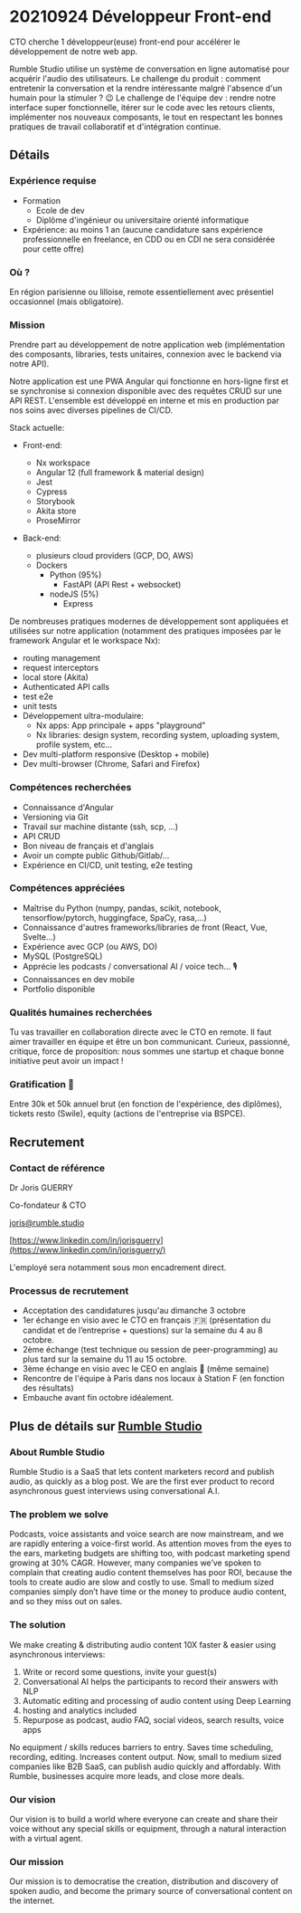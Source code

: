 # 20210924 Développeur Front-end

CTO cherche 1 développeur(euse) front-end pour accélérer le développement de notre web app.

Rumble Studio utilise un système de conversation en ligne automatisé pour acquérir l'audio des utilisateurs.
Le challenge du produit : comment entretenir la conversation et la rendre intéressante malgré l'absence d'un humain pour la stimuler ? 😉
Le challenge de l'équipe dev : rendre notre interface super fonctionnelle, itérer sur le code avec les retours clients, implémenter nos nouveaux composants, le tout en respectant les bonnes pratiques de travail collaboratif et d'intégration continue.

## Détails

### Expérience requise

- Formation
  - Ecole de dev
  - Diplôme d'ingénieur ou universitaire orienté informatique
- Expérience: au moins 1 an (aucune candidature sans expérience professionnelle en freelance, en CDD ou en CDI ne sera considérée pour cette offre)

### Où ?

En région parisienne ou lilloise, remote essentiellement avec présentiel occasionnel (mais obligatoire).

### Mission

Prendre part au développement de notre application web (implémentation des composants, libraries, tests unitaires, connexion avec le backend via notre API).

Notre application est une PWA Angular qui fonctionne en hors-ligne first et se synchronise si connexion disponible avec des requêtes CRUD sur une API REST. L'ensemble est développé en interne et mis en production par nos soins avec diverses pipelines de CI/CD.

Stack actuelle:

- Front-end:

  - Nx workspace
  - Angular 12 (full framework & material design)
  - Jest
  - Cypress
  - Storybook
  - Akita store
  - ProseMirror

- Back-end:
  - plusieurs cloud providers (GCP, DO, AWS)
  - Dockers
    - Python (95%)
      - FastAPI (API Rest + websocket)
    - nodeJS (5%)
      - Express

De nombreuses pratiques modernes de développement sont appliquées et utilisées sur notre application (notamment des pratiques imposées par le framework Angular et le workspace Nx):

- routing management
- request interceptors
- local store (Akita)
- Authenticated API calls
- test e2e
- unit tests
- Développement ultra-modulaire:
  - Nx apps: App principale + apps "playground"
  - Nx libraries: design system, recording system, uploading system, profile system, etc...
- Dev multi-platform responsive (Desktop + mobile)
- Dev multi-browser (Chrome, Safari and Firefox)

### Compétences recherchées

- Connaissance d'Angular
- Versioning via Git
- Travail sur machine distante (ssh, scp, ...)
- API CRUD
- Bon niveau de français et d'anglais
- Avoir un compte public Github/Gitlab/…
- Expérience en CI/CD, unit testing, e2e testing

### Compétences appréciées

- Maîtrise du Python (numpy, pandas, scikit, notebook, tensorflow/pytorch, huggingface, SpaCy, rasa,…)
- Connaissance d'autres frameworks/libraries de front (React, Vue, Svelte...)
- Expérience avec GCP (ou AWS, DO)
- MySQL (PostgreSQL)
- Apprécie les podcasts / conversational AI / voice tech... :studio_microphone:
- Connaissances en dev mobile
- Portfolio disponible

### Qualités humaines recherchées

Tu vas travailler en collaboration directe avec le CTO en remote. Il faut aimer travailler en équipe et être un bon communicant. Curieux, passionné, critique, force de proposition: nous sommes une startup et chaque bonne initiative peut avoir un impact !

### Gratification 🤑

Entre 30k et 50k annuel brut (en fonction de l'expérience, des diplômes), tickets resto (Swile), equity (actions de l'entreprise via BSPCE).

## Recrutement

### Contact de référence

Dr Joris GUERRY

Co-fondateur & CTO

joris@rumble.studio

[https://www.linkedin.com/in/jorisguerry](https://www.linkedin.com/in/jorisguerry/)

L'employé sera notamment sous mon encadrement direct.

### Processus de recrutement

- Acceptation des candidatures jusqu'au dimanche 3 octobre
- 1er échange en visio avec le CTO en français 🇫🇷 (présentation du candidat et de l’entreprise + questions) sur la semaine du 4 au 8 octobre.
- 2ème échange (test technique ou session de peer-programming) au plus tard sur la semaine du 11 au 15 octobre.
- 3ème échange en visio avec le CEO en anglais 🏴󠁧󠁢󠁥󠁮󠁧󠁿 (même semaine)
- Rencontre de l'équipe à Paris dans nos locaux à Station F (en fonction des résultats)
- Embauche avant fin octobre idéalement.

## Plus de détails sur [Rumble Studio](https://rumble.studio)

### About Rumble Studio

Rumble Studio is a SaaS that lets content marketers record and publish audio, as quickly as a blog post. We are the first ever product to record asynchronous guest interviews using conversational A.I.

### The problem we solve

Podcasts, voice assistants and voice search are now mainstream, and we are rapidly entering a voice-first world.
As attention moves from the eyes to the ears, marketing budgets are shifting too, with podcast marketing spend growing at 30% CAGR.
However, many companies we’ve spoken to complain that creating audio content themselves has poor ROI, because the tools to create audio are slow and costly to use.
Small to medium sized companies simply don’t have time or the money to produce audio content, and so they miss out on sales.

### The solution

We make creating & distributing audio content 10X faster & easier using asynchronous interviews:

1. Write or record some questions, invite your guest(s)
2. Conversational AI helps the participants to record their answers with NLP
3. Automatic editing and processing of audio content using Deep Learning
4. hosting and analytics included
5. Repurpose as podcast, audio FAQ, social videos, search results, voice apps

No equipment / skills reduces barriers to entry. Saves time scheduling, recording, editing. Increases content output.
Now, small to medium sized companies like B2B SaaS, can publish audio quickly and affordably. With Rumble, businesses acquire more leads, and close more deals.

### Our vision

Our vision is to build a world where everyone can create and share their voice without any special skills or equipment, through a natural interaction with a virtual agent.

### Our mission

Our mission is to democratise the creation, distribution and discovery of spoken audio, and become the primary source of conversational content on the internet.
